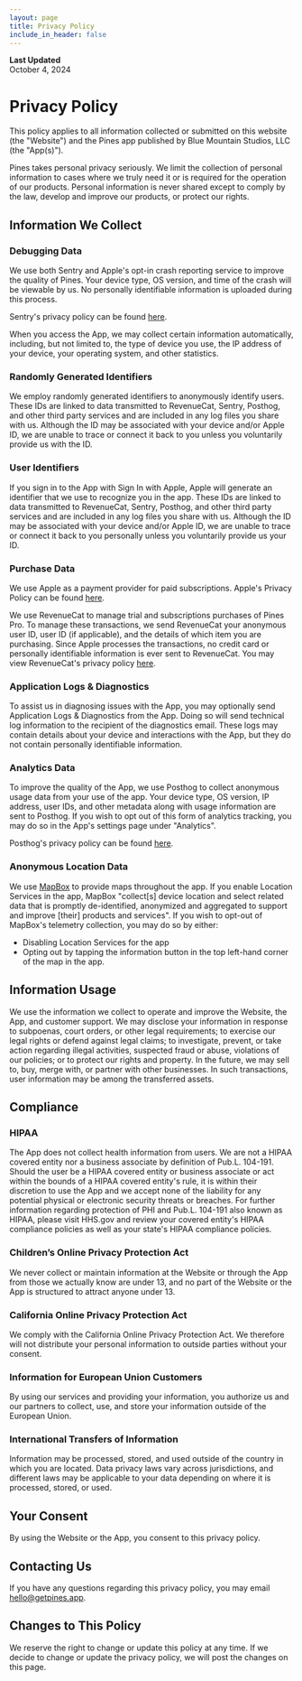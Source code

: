 ```yaml
---
layout: page
title: Privacy Policy
include_in_header: false
---
```


**Last Updated**  
October 4, 2024

# Privacy Policy

This policy applies to all information collected or submitted on this website (the "Website") and the Pines app published by Blue Mountain Studios, LLC (the "App(s)").

Pines takes personal privacy seriously. We limit the collection of personal information to cases where we truly need it or is required for the operation of our products. Personal information is never shared except to comply by the law, develop and improve our products, or protect our rights.

## Information We Collect
### Debugging Data
We use both Sentry and Apple's opt-in crash reporting service to improve the quality of Pines. Your device type, OS version, and time of the crash will be viewable by us. No personally identifiable information is uploaded during this process.

Sentry's privacy policy can be found [here](https://sentry.io/privacy/).

When you access the App, we may collect certain information automatically, including, but not limited to, the type of device you use, the IP address of your device, your operating system, and other statistics.

### Randomly Generated Identifiers
We employ randomly generated identifiers to anonymously identify users. These IDs are linked to data transmitted to RevenueCat, Sentry, Posthog, and other third party services and are included in any log files you share with us. Although the ID may be associated with your device and/or Apple ID, we are unable to trace or connect it back to you unless you voluntarily provide us with the ID.

### User Identifiers
If you sign in to the App with Sign In with Apple, Apple will generate an identifier that we use to recognize you in the app. These IDs are linked to data transmitted to RevenueCat, Sentry, Posthog, and other third party services and are included in any log files you share with us. Although the ID may be associated with your device and/or Apple ID, we are unable to trace or connect it back to you personally unless you voluntarily provide us your ID.

### Purchase Data
We use Apple as a payment provider for paid subscriptions. Apple's Privacy Policy can be found [here](https://www.apple.com/legal/privacy/en-ww/).

We use RevenueCat to manage trial and subscriptions purchases of Pines Pro. To manage these transactions, we send RevenueCat your anonymous user ID, user ID (if applicable), and the details of which item you are purchasing. Since Apple processes the transactions, no credit card or personally identifiable information is ever sent to RevenueCat. You may view RevenueCat's privacy policy [here](https://www.revenuecat.com/privacy/).

### Application Logs & Diagnostics
To assist us in diagnosing issues with the App, you may optionally send Application Logs & Diagnostics from the App. Doing so will send technical log information to the recipient of the diagnostics email. These logs may contain details about your device and interactions with the App, but they do not contain personally identifiable information.

### Analytics Data
To improve the quality of the App, we use Posthog to collect anonymous usage data from your use of the app. Your device type, OS version, IP address, user IDs, and other metadata along with usage information are sent to Posthog. If you wish to opt out of this form of analytics tracking, you may do so in the App's settings page under "Analytics".

Posthog's privacy policy can be found [here](https://posthog.com/privacy).

### Anonymous Location Data
We use [MapBox](https://www.mapbox.com/) to provide maps throughout the app. If you enable Location Services in the app, MapBox "collect[s] device location and select related data that is promptly de-identified, anonymized and aggregated to support and improve [their] products and services". If you wish to opt-out of MapBox's telemetry collection, you may do so by either:
- Disabling Location Services for the app
- Opting out by tapping the information button in the top left-hand corner of the map in the app.

## Information Usage
We use the information we collect to operate and improve the Website, the App, and customer support. We may disclose your information in response to subpoenas, court orders, or other legal requirements; to exercise our legal rights or defend against legal claims; to investigate, prevent, or take action regarding illegal activities, suspected fraud or abuse, violations of our policies; or to protect our rights and property. In the future, we may sell to, buy, merge with, or partner with other businesses. In such transactions, user information may be among the transferred assets.

## Compliance

### HIPAA
The App does not collect health information from users. We are not a HIPAA covered entity nor a business associate by definition of Pub.L. 104-191. Should the user be a HIPAA covered entity or business associate or act within the bounds of a HIPAA covered entity's rule, it is within their discretion to use the App and we accept none of the liability for any potential physical or electronic security threats or breaches. For further information regarding protection of PHI and Pub.L. 104-191 also known as HIPAA, please visit HHS.gov and review your covered entity's HIPAA compliance policies as well as your state's HIPAA compliance policies.

### Children’s Online Privacy Protection Act
We never collect or maintain information at the Website or through the App from those we actually know are under 13, and no part of the Website or the App is structured to attract anyone under 13.

### California Online Privacy Protection Act
We comply with the California Online Privacy Protection Act. We therefore will not distribute your personal information to outside parties without your consent.

### Information for European Union Customers
By using our services and providing your information, you authorize us and our partners to collect, use, and store your information outside of the European Union.

### International Transfers of Information
Information may be processed, stored, and used outside of the country in which you are located. Data privacy laws vary across jurisdictions, and different laws may be applicable to your data depending on where it is processed, stored, or used.

## Your Consent
By using the Website or the App, you consent to this privacy policy.

## Contacting Us
If you have any questions regarding this privacy policy, you may email [hello@getpines.app](mailto:hello@getpines.app).

## Changes to This Policy
We reserve the right to change or update this policy at any time. If we decide to change or update the privacy policy, we will post the changes on this page.